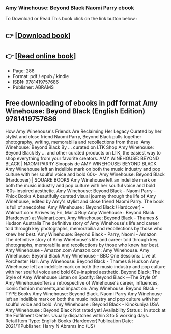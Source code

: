 ### Amy Winehouse: Beyond Black Naomi Parry ebook

To Download or Read This book click on the link button below :

## 👉  [**[Download book](http://ebooksharez.info/download.php?group=book&from=github.com&id=616502&lnk=1066 "Download book")**]

## 👉  [**[Read online book](http://ebooksharez.info/download.php?group=book&from=github.com&id=616502&lnk=1066 "Read online book")**]


* Page: 288
* Format: pdf / epub / kindle
* ISBN: 9781419757686
* Publisher: ABRAMS



## Free downloading of ebooks in pdf format Amy Winehouse: Beyond Black (English Edition) 9781419757686



 How Amy Winehouse&#039;s Friends Are Reclaiming Her Legacy Curated by her stylist and close friend Naomi Parry, Beyond Black pulls together photography, writing, memorabilia and recollections from those 
 Amy Winehouse: Beyond Black By … curated on LTK Shop Amy Winehouse: Beyond Black By … and other curated products on LTK, the easiest way to shop everything from your favorite creators.
 AMY WINEHOUSE: BEYOND BLACK | NAOMI PARRY Sinopsis de AMY WINEHOUSE: BEYOND BLACK Amy Winehouse left an indelible mark on both the music industry and pop culture with her soulful voice and bold 60s- 
 Amy Winehouse: Beyond Black (Hardcover) | SQUARE BOOKS Amy Winehouse left an indelible mark on both the music industry and pop culture with her soulful voice and bold &#039;60s-inspired aesthetic.
 Amy Winehouse: Beyond Black - Naomi Parry - Phlox Books A beautifully curated visual journey through the life of Amy Winehouse, edited by Amy&#039;s stylist and close friend Naomi Parry. The book is full of anecdotes 
 Amy Winehouse : Beyond Black (Hardcover) - Walmart.com Arrives by Fri, Mar 4 Buy Amy Winehouse : Beyond Black (Hardcover) at Walmart.com.
 Amy Winehouse: Beyond Black - Thames &amp; Hudson Australia The definitive story of Amy Winehouse&#039;s life and career told through key photographs, memorabilia and recollections by those who knew her best.
 Amy Winehouse: Beyond Black - Parry, Naomi - Amazon The definitive story of Amy Winehouse&#039;s life and career told through key photographs, memorabilia and recollections by those who knew her best.
 Amy Winehouse - Amazon.com Amazon.com: Amy Winehouse. Amy Winehouse: Beyond Black Amy Winehouse - BBC One Sessions: Live at Porchester Hall.
 Amy Winehouse: Beyond Black - Thames &amp; Hudson Amy Winehouse left an indelible mark on both the music industry and pop culture with her soulful voice and bold 60s-inspired aesthetic.
 Beyond Black: The Style of Amy Winehouse Listen on Spotify: Beyond Black —The Style Of Amy Winehouseoffers a retrospective of Winehouse&#039;s career, influences, iconic fashion moments,and impact on 
 Amy Winehouse: Beyond Black - TYPE Books Amy Winehouse: Beyond Black. Naomi Parry Amy Winehouse left an indelible mark on both the music industry and pop culture with her soulful voice and bold 
 Amy Winehouse : Beyond Black - Kinokuniya USA Amy Winehouse : Beyond Black Not rated yet! Availability Status : In stock at the Fulfilment Center. Usually dispatches within 3 to 5 working days. Retail Item Type: English Books (Hardcover)Publication Date: 2021/11Publisher: Harry N Abrams Inc (US)





